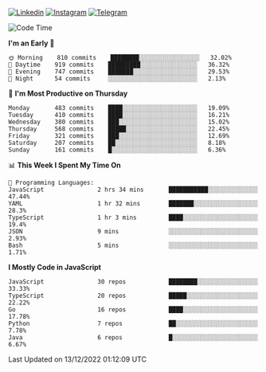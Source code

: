[![Linkedin](https://img.shields.io/badge/-Archie-blue?style=flat-square&labelColor=gray&logo=Linkedin&logoColor=white&link=https://www.linkedin.com/in/archisdi)](https://www.linkedin.com/in/archisdi)
[![Instagram](https://img.shields.io/badge/-@archisdi-orange?style=flat-square&labelColor=gray&logo=Instagram&logoColor=white&link=https://www.instagram.com/archisdi)](https://www.instagram.com/archisdi)
[![Telegram](https://img.shields.io/badge/-aai-informational?style=flat-square&labelColor=gray&logo=telegram&logoColor=white&link=https://t.me/archisdi)](https://t.me/archisdi)

<!--START_SECTION:waka-->
![Code Time](http://img.shields.io/badge/Code%20Time-1%2C867%20hrs%202%20mins-blue)

**I'm an Early 🐤** 

```text
🌞 Morning    810 commits    ████████░░░░░░░░░░░░░░░░░   32.02% 
🌆 Daytime    919 commits    █████████░░░░░░░░░░░░░░░░   36.32% 
🌃 Evening    747 commits    ███████░░░░░░░░░░░░░░░░░░   29.53% 
🌙 Night      54 commits     ░░░░░░░░░░░░░░░░░░░░░░░░░   2.13%

```
📅 **I'm Most Productive on Thursday** 

```text
Monday       483 commits    ████░░░░░░░░░░░░░░░░░░░░░   19.09% 
Tuesday      410 commits    ████░░░░░░░░░░░░░░░░░░░░░   16.21% 
Wednesday    380 commits    ███░░░░░░░░░░░░░░░░░░░░░░   15.02% 
Thursday     568 commits    █████░░░░░░░░░░░░░░░░░░░░   22.45% 
Friday       321 commits    ███░░░░░░░░░░░░░░░░░░░░░░   12.69% 
Saturday     207 commits    ██░░░░░░░░░░░░░░░░░░░░░░░   8.18% 
Sunday       161 commits    █░░░░░░░░░░░░░░░░░░░░░░░░   6.36%

```


📊 **This Week I Spent My Time On** 

```text
💬 Programming Languages: 
JavaScript               2 hrs 34 mins       ███████████░░░░░░░░░░░░░░   47.44% 
YAML                     1 hr 32 mins        ███████░░░░░░░░░░░░░░░░░░   28.3% 
TypeScript               1 hr 3 mins         ████░░░░░░░░░░░░░░░░░░░░░   19.4% 
JSON                     9 mins              ░░░░░░░░░░░░░░░░░░░░░░░░░   2.93% 
Bash                     5 mins              ░░░░░░░░░░░░░░░░░░░░░░░░░   1.71%

```

**I Mostly Code in JavaScript** 

```text
JavaScript               30 repos            ████████░░░░░░░░░░░░░░░░░   33.33% 
TypeScript               20 repos            █████░░░░░░░░░░░░░░░░░░░░   22.22% 
Go                       16 repos            ████░░░░░░░░░░░░░░░░░░░░░   17.78% 
Python                   7 repos             ██░░░░░░░░░░░░░░░░░░░░░░░   7.78% 
Java                     6 repos             █░░░░░░░░░░░░░░░░░░░░░░░░   6.67%

```



 Last Updated on 13/12/2022 01:12:09 UTC
<!--END_SECTION:waka-->